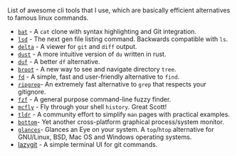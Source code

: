 
List of awesome cli tools that I use, which are basically efficient alternatives to famous linux commands.

- [`bat`](https://github.com/sharkdp/bat) - A `cat` clone with syntax highlighting and Git integration.
- [`lsd`](https://github.com/Peltoche/lsd) - The next gen file listing command. Backwards compatible with `ls`.
- [`delta`](https://github.com/dandavison/delta) - A viewer for `git` and `diff` output.
- [`dust`](https://github.com/bootandy/dust) - A more intuitive version of `du` written in rust.
- [`duf`](https://github.com/muesli/duf) - A better `df` alternative.
- [`broot`](https://github.com/Canop/broot) - A new way to see and navigate directory `tree`.
- [`fd`](https://github.com/sharkdp/fd) - A simple, fast and user-friendly alternative to `find`.
- [`ripgrep`](https://github.com/BurntSushi/ripgrep)- An extremely fast alternative to `grep` that respects your gitignore.
- [`fzf`](https://github.com/junegunn/fzf) - A general purpose command-line fuzzy finder.
- [`mcfly`](https://github.com/cantino/mcfly) - Fly through your shell `history`. Great Scott!
- [`tldr`](https://github.com/tldr-pages/tldr) - A community effort to simplify `man` pages with practical examples.
- [`bottom`](https://github.com/ClementTsang/bottom)- Yet another cross-platform graphical process/system monitor.
- [`glances`](https://github.com/nicolargo/glances)- Glances an Eye on your system. A `top`/`htop` alternative for GNU/Linux, BSD, Mac OS and Windows operating systems.
- [lazygit](https://github.com/jesseduffield/lazygit) - A simple terminal UI for git commands. 